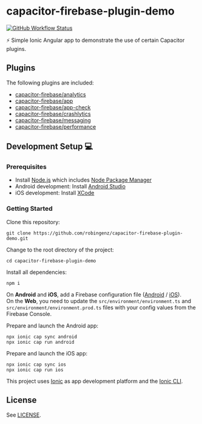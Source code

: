 # capacitor-firebase-plugin-demo

[![GitHub Workflow Status](https://img.shields.io/github/actions/workflow/status/robingenz/capacitor-firebase-plugin-demo/ci.yml?branch=main)](https://github.com/robingenz/capacitor-firebase-plugin-demo/actions)

<!-- [![GitHub tag (latest SemVer)](https://img.shields.io/github/tag/robingenz/capacitor-firebase-plugin-demo?color=brightgreen&label=version)](https://github.com/robingenz/capacitor-firebase-plugin-demo/releases) -->

⚡️ Simple Ionic Angular app to demonstrate the use of certain Capacitor plugins.

## Plugins

The following plugins are included:

- [capacitor-firebase/analytics](https://github.com/capawesome-team/capacitor-firebase)
- [capacitor-firebase/app](https://github.com/capawesome-team/capacitor-firebase)
- [capacitor-firebase/app-check](https://github.com/capawesome-team/capacitor-firebase)
- [capacitor-firebase/crashlytics](https://github.com/capawesome-team/capacitor-firebase)
- [capacitor-firebase/messaging](https://github.com/capawesome-team/capacitor-firebase)
- [capacitor-firebase/performance](https://github.com/capawesome-team/capacitor-firebase)

## Development Setup 💻

### Prerequisites

- Install [Node.js](https://nodejs.org) which includes [Node Package Manager](https://www.npmjs.com/get-npm)
- Android development: Install [Android Studio](https://developer.android.com/studio)
- iOS development: Install [XCode](https://apps.apple.com/de/app/xcode/id497799835?mt=12)

### Getting Started

Clone this repository:

```
git clone https://github.com/robingenz/capacitor-firebase-plugin-demo.git
```

Change to the root directory of the project:

```
cd capacitor-firebase-plugin-demo
```

Install all dependencies:

```
npm i
```

On **Android** and **iOS**, add a Firebase configuration file ([Android](https://github.com/capawesome-team/capacitor-firebase/blob/main/docs/firebase-setup.md#add-a-firebase-configuration-file) / [iOS](https://github.com/capawesome-team/capacitor-firebase/blob/main/docs/firebase-setup.md#add-a-firebase-configuration-file-1)).  
On the **Web**, you need to update the `src/environment/environment.ts` and `src/environment/environment.prod.ts` files with your config values from the Firebase Console.

Prepare and launch the Android app:

```
npx ionic cap sync android
npx ionic cap run android
```

Prepare and launch the iOS app:

```
npx ionic cap sync ios
npx ionic cap run ios
```

This project uses [Ionic](https://ionicframework.com/) as app development platform and the [Ionic CLI](https://ionicframework.com/docs/cli).

<!-- ## Changelog

See [CHANGELOG.md](https://github.com/robingenz/capacitor-firebase-plugin-demo/blob/main/CHANGELOG.md). -->

## License

See [LICENSE](https://github.com/robingenz/capacitor-firebase-plugin-demo/blob/main/LICENSE).
